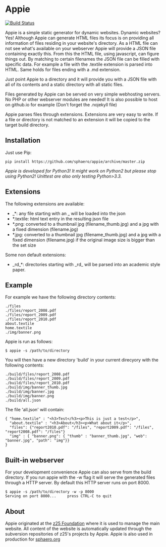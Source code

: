 # Appie

[![Build Status](https://travis-ci.org/sphaero/appie.svg?branch=master)](https://travis-ci.org/sphaero/appie)

Appie is a simple static generator for dynamic websites. Dynamic websites? 
Yes! Although Appie can generate HTML files its focus is on providing all 
information of files residing in your website's directory. As a HTML file 
can not see what's available on your webserver Appie will provide a JSON 
file containing exactly this. From this the HTML file, using javascript, 
can figure things out. By matching to certain filenames the JSON file can 
be filled with specific data. For example a file with the .textile 
extension is parsed into HTML. Same holds for files ending with a .md 
extension.

Just point Appie to a directory and it will provide you with a JSON file 
with all of its contents and a static directory with all static files.

Files generated by Appie can be served on very simple webhosting servers. 
No PHP or other webserver modules are needed! It is also possible to host 
on github.io for example (Don't forget the .nojekyll file)

Appie parses files through extensions. Extensions are very easy to 
write. If a file or directory is not matched to an extension it will be 
copied to the target build directory.

## Installation

Just use Pip:

    pip install https://github.com/sphaero/appie/archive/master.zip

*Appie is developed for Python3! It might work on Python2 but please stop using Python2! Unittest are also only testing Python>3.3.*

## Extensions

The following extensions are available:

- \_\*: any file starting with an \_ will be loaded into the json
- \*.textile: html text entry in the resulting json file
- \*.png: converted to a thumbnail jpg (filename_thumb.jpg) and a jpg with a fixed dimension (filename.jpg)
- \*.jpg: converted to a thumbnail jpg (filename_thumb.jpg) and a jpg with a fixed dimension (filename.jpg) if the original image size is bigger than the set size

Some non default extensions:

- \_rd\_\*: directories starting with \_rd\_ will be parsed into an academic 
style paper.

## Example

For example we have the following directory contents:

    ./files
    ./files/report_2008.pdf
    ./files/report_2009.pdf
    ./files/report_2010.pdf
    about.textile
    home.textile
    ./img/banner.png
    
Appie is run as follows:

    $ appie -s /path/to/directory

You will then have a new directory 'build' in your current direcyory with the following contents:

    ./build/files/report_2008.pdf
    ./build/files/report_2009.pdf
    ./build/files/report_2010.pdf
    ./build/img/banner_thumb.jpg
    ./build/img/banner.jpg
    ./build/img/banner.png
    ./build/all.json
    
The file 'all.json' will contain:

    { "home.textile" : "<h3>Test</h3><p>This is just a test</p>",
      "about.textile" : "<h3>About</h3><p>What about it</p>",
      "files": {"report2010.pdf": "/files", "report2009.pdf": "/files", "report2008.pdf": "/files"}
      "img" : { "banner.png": { "thumb" : "banner_thumb.jpg", "web": "banner.jpg", "path": "img"}}
    }
    
## Built-in webserver

For your development convenience Appie can also serve from the build directory. If you run appie with the -w flag it will serve the generated files through a HTTP server. By default this HTTP server runs on port 8000.

    $ appie -s /path/to/directory -w -p 8000
    Serving on port 8000...     press CTRL-C to quit
    

## About ##

Appie originated at the [z25 Foundation](http://www.z25.org) where it is 
used to manage the main website. All content of the website is 
automatically updated through the subversion repositories of z25's 
projects by Appie. Appie is also used in production for 
[sphaero.org](http://www.sphaero.org)
